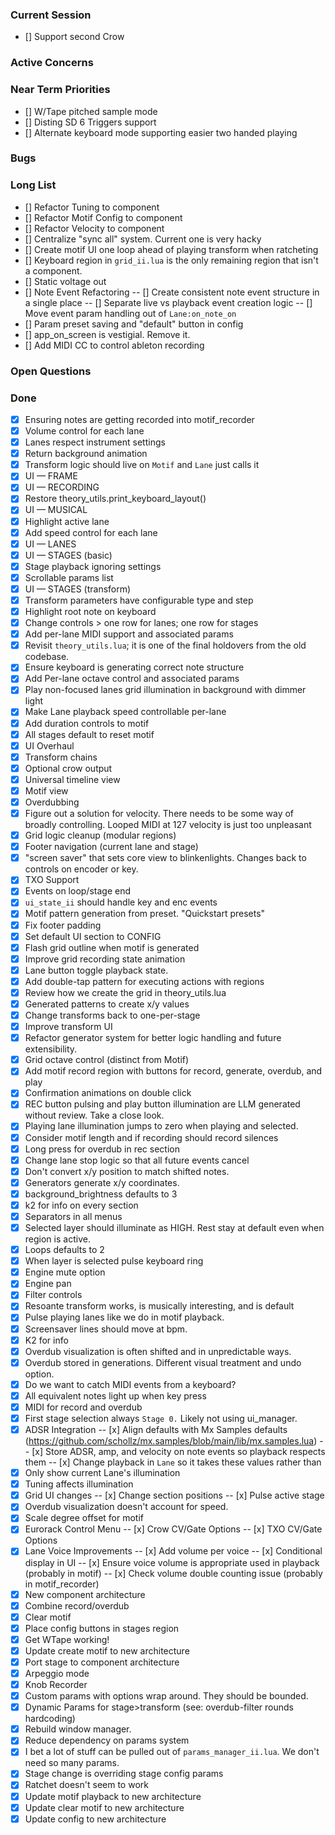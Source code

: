 ### Current Session
- [] Support second Crow

### Active Concerns

### Near Term Priorities
- [] W/Tape pitched sample mode
- [] Disting SD 6 Triggers support
- [] Alternate keyboard mode supporting easier two handed playing

### Bugs

### Long List
- [] Refactor Tuning to component 
- [] Refactor Motif Config to component
- [] Refactor Velocity to component
- [] Centralize "sync all" system. Current one is very hacky
- [] Create motif UI one loop ahead of playing transform when ratcheting
- [] Keyboard region in `grid_ii.lua` is the only remaining region that isn't a component.
- [] Static voltage out
- [] Note Event Refactoring
-- [] Create consistent note event structure in a single place
-- [] Separate live vs playback event creation logic
-- [] Move event param handling out of `Lane:on_note_on`
- [] Param preset saving and "default" button in config
- [] app_on_screen is vestigial. Remove it.
- [] Add MIDI CC to control ableton recording

### Open Questions


### Done
- [x] Ensuring notes are getting recorded into motif_recorder
- [x] Volume control for each lane
- [x] Lanes respect instrument settings
- [x] Return background animation
- [x] Transform logic should live on `Motif` and `Lane` just calls it
- [x] UI — FRAME
- [x] UI — RECORDING
- [x] Restore theory_utils.print_keyboard_layout()
- [x] UI — MUSICAL
- [x] Highlight active lane
- [x] Add speed control for each lane
- [x] UI — LANES
- [x] UI — STAGES (basic)
- [x] Stage playback ignoring settings
- [x] Scrollable params list
- [x] UI — STAGES (transform)
- [x] Transform parameters have configurable type and step
- [x] Highlight root note on keyboard
- [x] Change controls > one row for lanes; one row for stages
- [x] Add per-lane MIDI support and associated params
- [x] Revisit `theory_utils.lua`; it is one of the final holdovers from the old codebase.
- [x] Ensure keyboard is generating correct note structure
- [x] Add Per-lane octave control and associated params
- [x] Play non-focused lanes grid illumination in background with dimmer light 
- [x] Make Lane playback speed controllable per-lane
- [x] Add duration controls to motif
- [x] All stages default to reset motif
- [x] UI Overhaul
- [x] Transform chains
- [x] Optional crow output
- [x] Universal timeline view
- [x] Motif view
- [x] Overdubbing
- [x] Figure out a solution for velocity. There needs to be some way of broadly controlling. Looped MIDI at 127 velocity is just too unpleasant
- [x] Grid logic cleanup (modular regions)
- [x] Footer navigation (current lane and stage)
- [x] "screen saver" that sets core view to blinkenlights. Changes back to controls on encoder or key.
- [x] TXO Support
- [x] Events on loop/stage end
- [x] `ui_state_ii` should handle key and enc events
- [x] Motif pattern generation from preset. "Quickstart presets"
- [x] Fix footer padding
- [x] Set default UI section to CONFIG
- [x] Flash grid outline when motif is generated
- [x] Improve grid recording state animation
- [x] Lane button toggle playback state.
- [x] Add double-tap pattern for executing actions with regions
- [x] Review how we create the grid in theory_utils.lua
- [x] Generated patterns to create x/y values
- [x] Change transforms back to one-per-stage
- [x] Improve transform UI
- [x] Refactor generator system for better logic handling and future extensibility.
- [x] Grid octave control (distinct from Motif)
- [x] Add motif record region with buttons for record, generate, overdub, and play
- [x] Confirmation animations on double click
- [x] REC button pulsing and play button illumination are LLM generated without review. Take a close look.
- [x] Playing lane illumination jumps to zero when playing and selected.
- [x] Consider motif length and if recording should record silences
- [x] Long press for overdub in rec section
- [x] Change lane stop logic so that all future events cancel
- [x] Don't convert x/y position to match shifted notes.
- [x] Generators generate x/y coordinates.
- [x] background_brightness defaults to 3
- [x] k2 for info on every section
- [x] Separators in all menus
- [x] Selected layer should illuminate as HIGH. Rest stay at default even when region is active.
- [x] Loops defaults to 2
- [x] When layer is selected pulse keyboard ring
- [x] Engine mute option
- [x] Engine pan
- [x] Filter controls
- [x] Resoante transform works, is musically interesting, and is default
- [x] Pulse playing lanes like we do in motif playback.
- [x] Screensaver lines should move at bpm.
- [x] K2 for info
- [x] Overdub visualization is often shifted and in unpredictable ways.
- [x] Overdub stored in generations. Different visual treatment and undo option.
- [x] Do we want to catch MIDI events from a keyboard?
- [x] All equivalent notes light up when key press
- [x] MIDI for record and overdub
- [x] First stage selection always `Stage 0.` Likely not using ui_manager.
- [x] ADSR Integration
-- [x] Align defaults with Mx Samples defaults (https://github.com/schollz/mx.samples/blob/main/lib/mx.samples.lua)
-- [x] Store ADSR, amp, and velocity on note events so playback respects them
-- [x] Change playback in `Lane` so it takes these values rather than
- [x] Only show current Lane's illumination
- [x] Tuning affects illumination
- [x] Grid UI changes
-- [x] Change section positions
-- [x] Pulse active stage
- [x] Overdub visualization doesn't account for speed.
- [x] Scale degree offset for motif
- [x] Eurorack Control Menu
-- [x] Crow CV/Gate Options
-- [x] TXO CV/Gate Options
- [x] Lane Voice Improvements
-- [x] Add volume per voice
-- [x] Conditional display in UI
-- [x] Ensure voice volume is appropriate used in playback (probably in motif)
-- [x] Check volume double counting issue (probably in motif_recorder)
- [x] New component architecture
- [x] Combine record/overdub
- [x] Clear motif
- [x] Place config buttons in stages region
- [x] Get WTape working!
- [x] Update create motif to new architecture
- [x] Port stage to component architecture
- [x] Arpeggio mode
- [x] Knob Recorder
- [x] Custom params with options wrap around. They should be bounded.
- [x] Dynamic Params for stage>transform (see: overdub-filter rounds hardcoding)
- [x] Rebuild window manager.
- [x] Reduce dependency on params system 
- [x] I bet a lot of stuff can be pulled out of `params_manager_ii.lua`. We don't need so many params.
- [x] Stage change is overriding stage config params
- [x] Ratchet doesn't seem to work
- [x] Update motif playback to new architecture
- [x] Update clear motif to new architecture
- [x] Update config to new architecture
